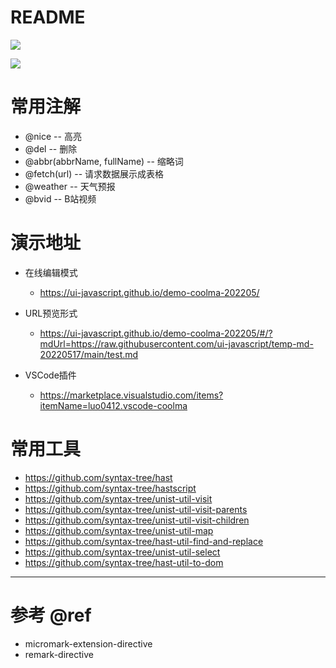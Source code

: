 # README

![](https://luo0412.oss-cn-hangzhou.aliyuncs.com/1652722734252-MWYTBbmDQpZK.png)

![](https://luo0412.oss-cn-hangzhou.aliyuncs.com/1652367174757-jHcRW5JCSfAz.png)


# 常用注解

- @nice -- 高亮
- @del -- 删除
- @abbr(abbrName, fullName) -- 缩略词
- @fetch(url) -- 请求数据展示成表格
- @weather -- 天气预报
- @bvid -- B站视频

# 演示地址

- 在线编辑模式
    - https://ui-javascript.github.io/demo-coolma-202205/

- URL预览形式
    - https://ui-javascript.github.io/demo-coolma-202205/#/?mdUrl=https://raw.githubusercontent.com/ui-javascript/temp-md-20220517/main/test.md

- VSCode插件
    - https://marketplace.visualstudio.com/items?itemName=luo0412.vscode-coolma

# 常用工具

- https://github.com/syntax-tree/hast
- https://github.com/syntax-tree/hastscript
- https://github.com/syntax-tree/unist-util-visit
- https://github.com/syntax-tree/unist-util-visit-parents
- https://github.com/syntax-tree/unist-util-visit-children
- https://github.com/syntax-tree/unist-util-map
- https://github.com/syntax-tree/hast-util-find-and-replace
- https://github.com/syntax-tree/unist-util-select
- https://github.com/syntax-tree/hast-util-to-dom

---

# 参考 @ref

- micromark-extension-directive
- remark-directive
